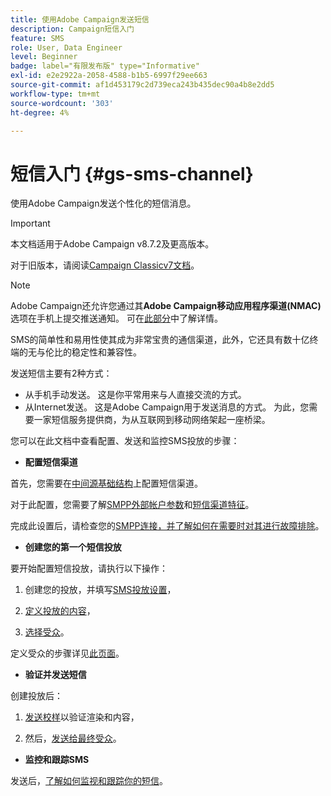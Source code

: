 ```yaml
---
title: 使用Adobe Campaign发送短信
description: Campaign短信入门
feature: SMS
role: User, Data Engineer
level: Beginner
badge: label="有限发布版" type="Informative"
exl-id: e2e2922a-2058-4588-b1b5-6997f29ee663
source-git-commit: af1d453179c2d739eca243b435dec90a4b8e2dd5
workflow-type: tm+mt
source-wordcount: '303'
ht-degree: 4%

---
```


# 短信入门 {#gs-sms-channel}

使用Adobe Campaign发送个性化的短信消息。

>[!IMPORTANT]
>
>本文档适用于Adobe Campaign v8.7.2及更高版本。
>
>对于旧版本，请阅读[Campaign Classicv7文档](https://experienceleague.adobe.com/en/docs/campaign-classic/using/sending-messages/sending-messages-on-mobiles/sms-set-up/sms-set-up)。

>[!NOTE]
>
>Adobe Campaign还允许您通过其&#x200B;**Adobe Campaign移动应用程序渠道(NMAC)**&#x200B;选项在手机上提交推送通知。 可在[此部分](../push.md)中了解详情。

SMS的简单性和易用性使其成为非常宝贵的通信渠道，此外，它还具有数十亿终端的无与伦比的稳定性和兼容性。

发送短信主要有2种方式：

* 从手机手动发送。 这是你平常用来与人直接交流的方式。
* 从Internet发送。 这是Adobe Campaign用于发送消息的方式。 为此，您需要一家短信服务提供商，为从互联网到移动网络架起一座桥梁。

您可以在此文档中查看配置、发送和监控SMS投放的步骤：

* **配置短信渠道**

首先，您需要在[中间源基础结构](sms-mid-sourcing.md)上配置短信渠道。

<!--The steps depend on the platform: either you have [a standalone instance](sms-standalone-instance.md) or you are in [a mid-sourcing infrastructure](sms-mid-sourcing.md).-->

对于此配置，您需要了解[SMPP外部帐户参数](smpp-external-account.md)和[短信渠道特征](sms-channel.md)。

完成此设置后，请检查您的[SMPP连接，并了解如何在需要时对其进行故障排除](smpp-connection.md)。

* **创建您的第一个短信投放**

要开始配置短信投放，请执行以下操作：

1. 创建您的投放，并填写[SMS投放设置](sms-delivery-settings.md)，

1. [定义投放的内容](sms-content.md)，

1. [选择受众](sms-audience.md)。

定义受众的步骤详见[此页面](../../audiences/create-audiences.md)。

* **验证并发送短信**

创建投放后：

1. [发送校样](sms-proofs.md)以验证渲染和内容，

1. 然后，[发送给最终受众](sms-send.md)。

* **监控和跟踪SMS**

发送后，[了解如何监视和跟踪你的短信](sms-monitor.md)。

